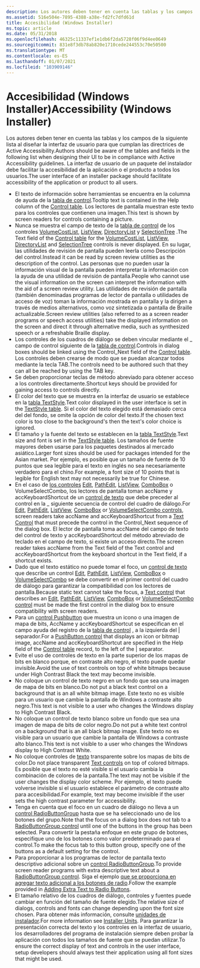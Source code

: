 ```yaml
---
description: Los autores deben tener en cuenta las tablas y los campos de la siguiente lista al diseñar la interfaz de usuario para que cumplan las directrices de Active Accessibility.
ms.assetid: 516e504e-7895-4388-a38e-fd2fc7dfd61d
title: Accesibilidad (Windows Installer)
ms.topic: article
ms.date: 05/31/2018
ms.openlocfilehash: 46325c11337ef1e1db6f2da5728f06f9d4ee0649
ms.sourcegitcommit: 831e8f3db78ab820e1710cede244553c70e50500
ms.translationtype: MT
ms.contentlocale: es-ES
ms.lasthandoff: 01/07/2021
ms.locfileid: "103909146"
---
```

# <a name="accessibility-windows-installer"></a><span data-ttu-id="e608c-103">Accesibilidad (Windows Installer)</span><span class="sxs-lookup"><span data-stu-id="e608c-103">Accessibility (Windows Installer)</span></span>

<span data-ttu-id="e608c-104">Los autores deben tener en cuenta las tablas y los campos de la siguiente lista al diseñar la interfaz de usuario para que cumplan las directrices de Active Accessibility.</span><span class="sxs-lookup"><span data-stu-id="e608c-104">Authors should be aware of the tables and fields in the following list when designing their UI to be in compliance with Active Accessibility guidelines.</span></span> <span data-ttu-id="e608c-105">La interfaz de usuario de un paquete del instalador debe facilitar la accesibilidad de la aplicación o el producto a todos los usuarios.</span><span class="sxs-lookup"><span data-stu-id="e608c-105">The user interface of an installer package should facilitate accessibility of the application or product to all users.</span></span>

-   <span data-ttu-id="e608c-106">El texto de información sobre herramientas se encuentra en la columna de ayuda de la [tabla de control](control-table.md).</span><span class="sxs-lookup"><span data-stu-id="e608c-106">Tooltip text is contained in the Help column of the [Control table](control-table.md).</span></span> <span data-ttu-id="e608c-107">Los lectores de pantalla muestran este texto para los controles que contienen una imagen.</span><span class="sxs-lookup"><span data-stu-id="e608c-107">This text is shown by screen readers for controls containing a picture.</span></span>
-   <span data-ttu-id="e608c-108">Nunca se muestra el campo de texto de la [tabla de control](control-table.md) de los controles [VolumeCostList](volumecostlist-control.md), [ListView](listview-control.md), [DirectoryList](directorylist-control.md) y [SelectionTree](selectiontree-control.md) .</span><span class="sxs-lookup"><span data-stu-id="e608c-108">The Text field of the [Control table](control-table.md) for the [VolumeCostList](volumecostlist-control.md), [ListView](listview-control.md), [DirectoryList](directorylist-control.md) and [SelectionTree](selectiontree-control.md) controls is never displayed.</span></span> <span data-ttu-id="e608c-109">En su lugar, las utilidades de revisión de pantalla pueden leerla como Descripción del control.</span><span class="sxs-lookup"><span data-stu-id="e608c-109">Instead it can be read by screen review utilities as the description of the control.</span></span> <span data-ttu-id="e608c-110">Las personas que no pueden usar la información visual de la pantalla pueden interpretar la información con la ayuda de una utilidad de revisión de pantalla.</span><span class="sxs-lookup"><span data-stu-id="e608c-110">People who cannot use the visual information on the screen can interpret the information with the aid of a screen review utility.</span></span> <span data-ttu-id="e608c-111">Las utilidades de revisión de pantalla (también denominadas programas de lector de pantalla o utilidades de acceso de voz) toman la información mostrada en pantalla y la dirigen a través de medios alternativos, como voz sintetizada o pantalla de Braille actualizable.</span><span class="sxs-lookup"><span data-stu-id="e608c-111">Screen review utilities (also referred to as a screen reader programs or speech access utilities) take the displayed information on the screen and direct it through alternative media, such as synthesized speech or a refreshable Braille display.</span></span>
-   <span data-ttu-id="e608c-112">Los controles de los cuadros de diálogo se deben vincular mediante el \_ campo de control siguiente de la [tabla de control](control-table.md).</span><span class="sxs-lookup"><span data-stu-id="e608c-112">Controls in dialog boxes should be linked using the Control\_Next field of the [Control table](control-table.md).</span></span> <span data-ttu-id="e608c-113">Los controles deben crearse de modo que se puedan alcanzar todos mediante la tecla TAB.</span><span class="sxs-lookup"><span data-stu-id="e608c-113">The controls need to be authored such that they can all be reached by using the TAB key.</span></span>
-   <span data-ttu-id="e608c-114">Se deben proporcionar teclas de método abreviado para obtener acceso a los controles directamente.</span><span class="sxs-lookup"><span data-stu-id="e608c-114">Shortcut keys should be provided for gaining access to controls directly.</span></span>
-   <span data-ttu-id="e608c-115">El color del texto que se muestra en la interfaz de usuario se establece en la [tabla TextStyle](textstyle-table.md).</span><span class="sxs-lookup"><span data-stu-id="e608c-115">Text color displayed in the user interface is set in the [TextStyle table](textstyle-table.md).</span></span> <span data-ttu-id="e608c-116">Si el color del texto elegido está demasiado cerca del del fondo, se omite la opción de color del texto.</span><span class="sxs-lookup"><span data-stu-id="e608c-116">If the chosen text color is too close to the background's then the text's color choice is ignored.</span></span>
-   <span data-ttu-id="e608c-117">El tamaño y la fuente del texto se establecen en la [tabla TextStyle](textstyle-table.md).</span><span class="sxs-lookup"><span data-stu-id="e608c-117">Text size and font is set in the [TextStyle table](textstyle-table.md).</span></span> <span data-ttu-id="e608c-118">Los tamaños de fuente mayores deben usarse para los paquetes destinados al mercado asiático.</span><span class="sxs-lookup"><span data-stu-id="e608c-118">Larger font sizes should be used for packages intended for the Asian market.</span></span> <span data-ttu-id="e608c-119">Por ejemplo, es posible que un tamaño de fuente de 10 puntos que sea legible para el texto en inglés no sea necesariamente verdadero para el chino.</span><span class="sxs-lookup"><span data-stu-id="e608c-119">For example, a font size of 10 points that is legible for English text may not necessarily be true for Chinese.</span></span>
-   <span data-ttu-id="e608c-120">En el caso de [los controles](volumeselectcombo-control.md) [Edit](edit-control.md), [PathEdit](pathedit-control.md), [ListView](listview-control.md), [ComboBox](combobox-control.md) o VolumeSelectCombo, los lectores de pantalla toman accName y accKeyboardShortcut de un [control de texto](text-control.md) que debe preceder al control en la \_ siguiente secuencia de control del cuadro de diálogo.</span><span class="sxs-lookup"><span data-stu-id="e608c-120">For [Edit](edit-control.md), [PathEdit](pathedit-control.md), [ListView](listview-control.md), [ComboBox](combobox-control.md) or [VolumeSelectCombo controls](volumeselectcombo-control.md), screen readers take accName and accKeyboardShortcut from a [Text Control](text-control.md) that must precede the control in the Control\_Next sequence of the dialog box.</span></span> <span data-ttu-id="e608c-121">El lector de pantalla toma accName del campo de texto del control de texto y accKeyboardShortcut del método abreviado de teclado en el campo de texto, si existe un acceso directo.</span><span class="sxs-lookup"><span data-stu-id="e608c-121">The screen reader takes accName from the Text field of the Text control and accKeyboardShortcut from the keyboard shortcut in the Text field, if a shortcut exists.</span></span>
-   <span data-ttu-id="e608c-122">Dado que el texto estático no puede tomar el foco, un [control de texto](text-control.md) que describe un control [Edit](edit-control.md), [PathEdit](pathedit-control.md), [ListView](listview-control.md), [ComboBox](combobox-control.md) o [VolumeSelectCombo](volumeselectcombo-control.md) se debe convertir en el primer control del cuadro de diálogo para garantizar la compatibilidad con los lectores de pantalla.</span><span class="sxs-lookup"><span data-stu-id="e608c-122">Because static text cannot take the focus, a [Text control](text-control.md) that describes an [Edit](edit-control.md), [PathEdit](pathedit-control.md), [ListView](listview-control.md), [ComboBox](combobox-control.md) or [VolumeSelectCombo control](volumeselectcombo-control.md) must be made the first control in the dialog box to ensure compatibility with screen readers.</span></span>
-   <span data-ttu-id="e608c-123">Para un [control Pushbutton](pushbutton-control.md) que muestra un icono o una imagen de mapa de bits, AccName y accKeyboardShortcut se especifican en el campo ayuda del registro de la [tabla de control](control-table.md) , a la izquierda del \| separador.</span><span class="sxs-lookup"><span data-stu-id="e608c-123">For a [PushButton control](pushbutton-control.md) that displays an icon or bitmap image, accName and accKeyboardShortcut are specified in the Help field of the [Control table](control-table.md) record, to the left of the \| separator.</span></span>
-   <span data-ttu-id="e608c-124">Evite el uso de controles de texto en la parte superior de los mapas de bits en blanco porque, en contraste alto negro, el texto puede quedar invisible.</span><span class="sxs-lookup"><span data-stu-id="e608c-124">Avoid the use of text controls on top of white bitmaps because under High Contrast Black the text may become invisible.</span></span>
-   <span data-ttu-id="e608c-125">No coloque un control de texto negro en un fondo que sea una imagen de mapa de bits en blanco.</span><span class="sxs-lookup"><span data-stu-id="e608c-125">Do not put a black text control on a background that is an all white bitmap image.</span></span> <span data-ttu-id="e608c-126">Este texto no es visible para un usuario que cambie la pantalla de Windows a contraste alto negro.</span><span class="sxs-lookup"><span data-stu-id="e608c-126">This text is not visible to a user who changes the Windows display to High Contrast Black.</span></span>
-   <span data-ttu-id="e608c-127">No coloque un control de texto blanco sobre un fondo que sea una imagen de mapa de bits de color negro.</span><span class="sxs-lookup"><span data-stu-id="e608c-127">Do not put a white text control on a background that is an all black bitmap image.</span></span> <span data-ttu-id="e608c-128">Este texto no es visible para un usuario que cambie la pantalla de Windows a contraste alto blanco.</span><span class="sxs-lookup"><span data-stu-id="e608c-128">This text is not visible to a user who changes the Windows display to High Contrast White.</span></span>
-   <span data-ttu-id="e608c-129">No coloque controles de [texto](text-control.md) transparente sobre los mapas de bits de color.</span><span class="sxs-lookup"><span data-stu-id="e608c-129">Do not place transparent [Text controls](text-control.md) on top of colored bitmaps.</span></span> <span data-ttu-id="e608c-130">Es posible que el texto no esté visible si el usuario cambia la combinación de colores de la pantalla.</span><span class="sxs-lookup"><span data-stu-id="e608c-130">The text may not be visible if the user changes the display color scheme.</span></span> <span data-ttu-id="e608c-131">Por ejemplo, el texto puede volverse invisible si el usuario establece el parámetro de contraste alto para accesibilidad.</span><span class="sxs-lookup"><span data-stu-id="e608c-131">For example, text may become invisible if the user sets the high contrast parameter for accessibility.</span></span>
-   <span data-ttu-id="e608c-132">Tenga en cuenta que el foco en un cuadro de diálogo no lleva a un [control RadioButtonGroup](radiobuttongroup-control.md) hasta que se ha seleccionado uno de los botones del grupo.</span><span class="sxs-lookup"><span data-stu-id="e608c-132">Note that the focus on a dialog box does not tab to a [RadioButtonGroup control](radiobuttongroup-control.md) until one of the buttons in the group has been selected.</span></span> <span data-ttu-id="e608c-133">Para convertir la pestaña enfoque en este grupo de botones, especifique uno de los botones como valor predeterminado para el control.</span><span class="sxs-lookup"><span data-stu-id="e608c-133">To make the focus tab to this button group, specify one of the buttons as a default setting for the control.</span></span>
-   <span data-ttu-id="e608c-134">Para proporcionar a los programas de lector de pantalla texto descriptivo adicional sobre un [control RadioButtonGroup](radiobuttongroup-control.md).</span><span class="sxs-lookup"><span data-stu-id="e608c-134">To provide screen reader programs with extra descriptive text about a [RadioButtonGroup control](radiobuttongroup-control.md).</span></span> <span data-ttu-id="e608c-135">Siga el ejemplo [que se proporciona en agregar texto adicional a los botones de radio](adding-extra-text-to-radio-buttons.md).</span><span class="sxs-lookup"><span data-stu-id="e608c-135">Follow the example provided in [Adding Extra Text to Radio Buttons](adding-extra-text-to-radio-buttons.md).</span></span>
-   <span data-ttu-id="e608c-136">El tamaño relativo de los cuadros de diálogo, controles y fuentes puede cambiar en función del tamaño de fuente elegido.</span><span class="sxs-lookup"><span data-stu-id="e608c-136">The relative size of dialogs, controls and fonts can change depending upon the font size chosen.</span></span> <span data-ttu-id="e608c-137">Para obtener más información, consulte [unidades de instalador](installer-units.md).</span><span class="sxs-lookup"><span data-stu-id="e608c-137">For more information see [Installer Units](installer-units.md).</span></span> <span data-ttu-id="e608c-138">Para garantizar la presentación correcta del texto y los controles en la interfaz de usuario, los desarrolladores del programa de instalación siempre deben probar la aplicación con todos los tamaños de fuente que se puedan utilizar.</span><span class="sxs-lookup"><span data-stu-id="e608c-138">To ensure the correct display of text and controls in the user interface, setup developers should always test their application using all font sizes that might be used.</span></span>

 

 



